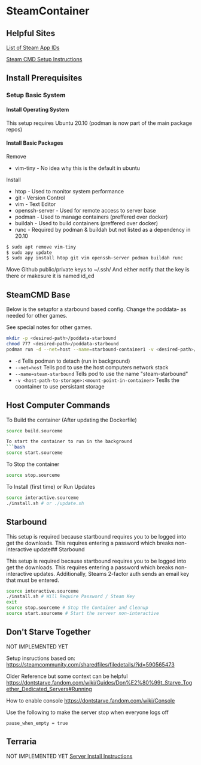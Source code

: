 # SteamContainer

## Helpful Sites
[List of Steam App IDs](https://developer.valvesoftware.com/wiki/Dedicated_Servers_List)

[Steam CMD Setup Instructions](https://developer.valvesoftware.com/wiki/SteamCMD#Docker)

## Install Prerequisites

### Setup Basic System

#### Install Operating System
This setup requires Ubuntu 20.10 (podman is now part of the main package repos)

#### Install Basic Packages
Remove
* vim-tiny - No idea why this is the default in ubuntu

Install
* htop - Used to monitor system performance
* git - Version Control
* vim - Text Editor
* openssh-server - Used for remote access to server base
* podman - Used to manage containers (preffered over docker)
* buildah - Used to build containers (preffered over docker)
* runc - Required by podman & buildah but not listed as a dependency in 20.10

```bash
$ sudo apt remove vim-tiny
$ sudo apy update
$ sudo apy install htop git vim openssh-server podman buildah runc
```

Move Github public/private keys to ~/.ssh/
And either notify that the key is there or makesure it is named id_ed

## SteamCMD Base

Below is the setupfor a starbound based config.
Change the poddata-<game> as needed for other games.

See special notes for other games.

```bash
mkdir -p <desired-path>/poddata-starbound
chmod 777 <desired-path>/poddata-starbound
podman run -d --net=host --name=starbound-container1 -v <desired-path>/poddata-starbound:/home/steam/poddata starbound-container
```

* ```-d``` Tells podman to detach (run in background)
* ```--net=host``` Tells pod to use the host computers network stack
* ```--name=steam-starbound``` Tells pod to use the name "steam-starbound"
* ```-v <host-path-to-storage>:<mount-point-in-container>``` Teslls the coontainer to use persistant storage

## Host Computer Commands
To Build the container (After updating the Dockerfile)
```bash
source build.sourceme

To start the container to run in the background
```bash
source start.sourceme
```

To Stop the container
```bash
source stop.sourceme
```
To Install (first time) or Run Updates
```bash
source interactive.sourceme
./install.sh # or ./update.sh
```

## Starbound

This setup is required because startbound requires you to be logged into get the downloads.
This requires entering a password which breaks non-interactive update## Starbound

This setup is required because startbound requires you to be logged into get the downloads.
This requires entering a password which breaks non-interactive updates.
Additionally, Steams 2-factor auth sends an email key that must be entered.

```bash
source interactive.sourceme
./install.sh # Will Require Password / Steam Key
exit
source stop.sourceme # Stop the Container and Cleanup
source start.sourceme # Start the servevr non-interactive 
```

## Don't Starve Together
NOT IMPLEMENTED YET


Setup insructions based on:
https://steamcommunity.com/sharedfiles/filedetails/?id=590565473

Older Reference but some context can be helpful
https://dontstarve.fandom.com/wiki/Guides/Don%E2%80%99t_Starve_Together_Dedicated_Servers#Running

How to enable console
https://dontstarve.fandom.com/wiki/Console



Use the following to make the server stop when everyone logs off
```
pause_when_empty = true
```


## Terraria
NOT IMPLEMENTED YET 
[Server Install Instructions](https://terraria.gamepedia.com/Server)
